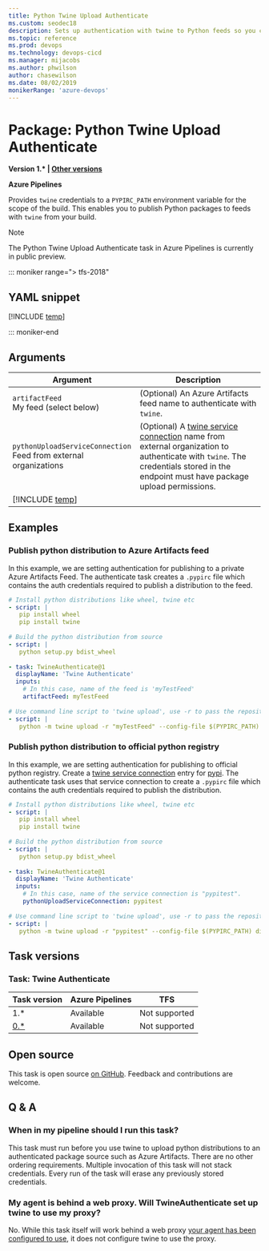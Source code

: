 ```yaml
---
title: Python Twine Upload Authenticate
ms.custom: seodec18
description: Sets up authentication with twine to Python feeds so you can publish Python packages in your pipeline. 
ms.topic: reference
ms.prod: devops
ms.technology: devops-cicd
ms.manager: mijacobs
ms.author: phwilson
author: chasewilson
ms.date: 08/02/2019
monikerRange: 'azure-devops'
---
```


# Package: Python Twine Upload Authenticate

**Version 1.\* | [Other versions](#versions)**

**Azure Pipelines**

Provides `twine` credentials to a `PYPIRC_PATH` environment variable for the scope of the build. This enables you to publish Python packages to feeds with `twine` from your build. 

> [!NOTE]
> The Python Twine Upload Authenticate task in Azure Pipelines is currently in public preview.


::: moniker range="> tfs-2018"

## YAML snippet

[!INCLUDE [temp](../_shared/yaml/TwineAuthenticateV1.md)]

::: moniker-end

## Arguments


| Argument                                                             | Description                                                         |
| ---------------------------------------------------------------------| ------------------------------------------------------------------- |
| `artifactFeed`<br/>My feed (select below)                            | (Optional) An Azure Artifacts feed name to authenticate with `twine`. |
| `pythonUploadServiceConnection`<br/>Feed from external organizations | (Optional) A <a href="~/pipelines/library/service-endpoints.md#sep-python-upload" data-raw-source="[twine service connection](~/pipelines/library/service-endpoints.md#sep-python-upload)">twine service connection</a> name from external organization to authenticate with `twine`. The credentials stored in the endpoint must have package upload permissions. |
| [!INCLUDE [temp](../_shared/control-options-arguments.md)] |

## Examples

### Publish python distribution to Azure Artifacts feed

In this example, we are setting authentication for publishing to a private Azure Artifacts Feed. The authenticate task creates a `.pypirc` file which contains the auth credentials required to publish a distribution to the feed.

```YAML 
# Install python distributions like wheel, twine etc
- script: |
   pip install wheel
   pip install twine
  
# Build the python distribution from source
- script: |
   python setup.py bdist_wheel
   
- task: TwineAuthenticate@1
  displayName: 'Twine Authenticate'
  inputs:
    # In this case, name of the feed is 'myTestFeed'
    artifactFeed: myTestFeed
  
# Use command line script to 'twine upload', use -r to pass the repository name and --config-file to pass the environment variable set by the authenticate task.
- script: |
   python -m twine upload -r "myTestFeed" --config-file $(PYPIRC_PATH) dist/*.whl
```

### Publish python distribution to official python registry

In this example, we are setting authentication for publishing to official python registry. Create a <a href="~/pipelines/library/service-endpoints.md#sep-python-upload" data-raw-source="[twine service connection](~/pipelines/library/service-endpoints.md#sep-python-upload)">twine service connection</a> entry for [pypi](https://pypi.org). The authenticate task uses that service connection to create a `.pypirc` file which contains the auth credentials required to publish the distribution.

```YAML 
# Install python distributions like wheel, twine etc
- script: |
   pip install wheel
   pip install twine
  
# Build the python distribution from source
- script: |
   python setup.py bdist_wheel
   
- task: TwineAuthenticate@1
  displayName: 'Twine Authenticate'
  inputs:
    # In this case, name of the service connection is "pypitest".
    pythonUploadServiceConnection: pypitest
  
# Use command line script to 'twine upload', use -r to pass the repository name and --config-file to pass the environment variable set by the authenticate task.
- script: |
   python -m twine upload -r "pypitest" --config-file $(PYPIRC_PATH) dist/*.whl
```

<a name="versions" />

## Task versions

### Task: Twine Authenticate

| Task version                                  | Azure Pipelines          | TFS                                           |
|-----------------------------------------------|--------------------------|-----------------------------------------------|
| 1.*                                           | Available                | Not supported                                 |
| [0.*](./prev-versions/twine-authenticate-0.md)| Available                | Not supported                                 |

## Open source

This task is open source [on GitHub](https://github.com/Microsoft/azure-pipelines-tasks). Feedback and contributions are welcome.

## Q & A

<!-- BEGINSECTION class="md-qanda" -->

### When in my pipeline should I run this task?

This task must run before you use twine to upload python distributions to an authenticated package source such as Azure Artifacts. There are no other ordering requirements. Multiple invocation of this task will not stack credentials. Every run of the task will erase any previously stored credentials.

### My agent is behind a web proxy. Will TwineAuthenticate set up twine to use my proxy?

No. While this task itself will work behind a web proxy <a href="~/pipelines/agents/proxy.md" data-raw-source="[secret variable](~/pipelines/agents/proxy.md)">your agent has been configured to use</a>, it does not configure twine to use the proxy.